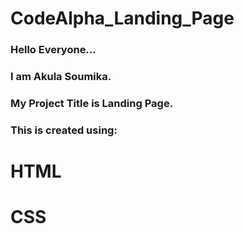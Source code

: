 # CodeAlpha_Landing_Page
### Hello Everyone...
### I am Akula Soumika.
### My Project Title is Landing Page.
### This is created using:
# HTML
# CSS
